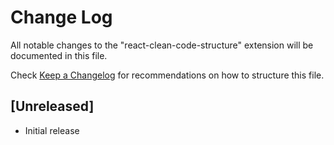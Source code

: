 # Change Log

All notable changes to the "react-clean-code-structure" extension will be documented in this file.

Check [Keep a Changelog](http://keepachangelog.com/) for recommendations on how to structure this file.

## [Unreleased]

- Initial release